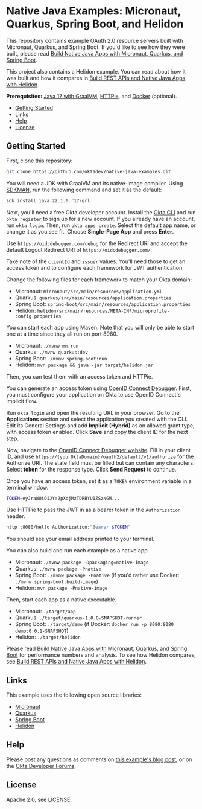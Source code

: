 # Native Java Examples: Micronaut, Quarkus, Spring Boot, and Helidon

This repository contains example OAuth 2.0 resource servers built with Micronaut, Quarkus, and Spring Boot. If you'd like to see how they were built, please read [Build Native Java Apps with Micronaut, Quarkus, and Spring Boot][blog].

This project also contains a Helidon example. You can read about how it was built and how it compares in [Build REST APIs and Native Java Apps with Helidon][blog-helidon].

**Prerequisites:** [Java 17 with GraalVM](https://sdkman.io/), [HTTPie](https://httpie.io/), and [Docker](https://docs.docker.com/engine/install/) (optional).

* [Getting Started](#getting-started)
* [Links](#links)
* [Help](#help)
* [License](#license)

## Getting Started

First, clone this repository:

```bash
git clone https://github.com/oktadev/native-java-examples.git
```

You will need a JDK with GraalVM and its native-image compiler. Using [SDKMAN](https://sdkman.io), run the following command and set it as the default:

```bash
sdk install java 22.1.0.r17-grl
```

Next, you'll need a free Okta developer account. Install the [Okta CLI](https://cli.okta.com/) and run `okta register` to sign up for a new account. If you already have an account, run `okta login`. Then, run `okta apps create`. Select the default app name, or change it as you see fit. Choose **Single-Page App** and press **Enter**.

Use `https://oidcdebugger.com/debug` for the Redirect URI and accept the default Logout Redirect URI of `https://oidcdebugger.com/`.

Take note of the `clientId` and `issuer` values. You'll need those to get an access token and to configure each framework for JWT authentication.

Change the following files for each framework to match your Okta domain:

- Micronaut: `micronaut/src/main/resources/application.yml`
- Quarkus: `quarkus/src/main/resources/application.properties`
- Spring Boot: `spring-boot/src/main/resources/application.properties`
- Helidon: `helidon/src/main/resources/META-INF/microprofile-config.properties`

You can start each app using Maven. Note that you will only be able to start one at a time since they all run on port 8080.

- Micronaut: `./mvnw mn:run`
- Quarkus: `./mvnw quarkus:dev`
- Spring Boot: `./mvnw spring-boot:run`
- Helidon: `mvn package && java -jar target/helidon.jar`

Then, you can test them with an access token and HTTPie.

You can generate an access token using [OpenID Connect Debugger](https://oidcdebugger.com/). First, you must configure your application on Okta to use OpenID Connect's implicit flow.

Run `okta login` and open the resulting URL in your browser. Go to the **Applications** section and select the application you created with the CLI. Edit its General Settings and add **Implicit (Hybrid)** as an allowed grant type, with access token enabled. Click **Save** and copy the client ID for the next step.

Now, navigate to the [OpenID Connect Debugger website](https://oidcdebugger.com/). Fill in your client ID, and use `https://{yourOktaDomain}/oauth2/default/v1/authorize` for the Authorize URI. The state field must be filled but can contain any characters. Select **token** for the response type. Click **Send Request** to continue.

Once you have an access token, set it as a `TOKEN` environment variable in a terminal window.

```bash
TOKEN=eyJraWQiOiJYa2pXdjMzTDRBYU1ZSzNGM...
```

Use HTTPie to pass the JWT in as a bearer token in the `Authorization` header.

```bash
http :8080/hello Authorization:"Bearer $TOKEN"
```

You should see your email address printed to your terminal.

You can also build and run each example as a native app.

- Micronaut: `./mvnw package -Dpackaging=native-image`
- Quarkus: `./mvnw package -Pnative`
- Spring Boot: `./mvnw package -Pnative` (if you'd rather use Docker: `./mvnw spring-boot:build-image`)
- Helidon: `mvn package -Pnative-image`

Then, start each app as a native executable.

- Micronaut: `./target/app`
- Quarkus: `./target/quarkus-1.0.0-SNAPSHOT-runner`
- Spring Boot:  `./target/demo` (if Docker: `docker run -p 8080:8080 demo:0.0.1-SNAPSHOT`)
- Helidon: `./target/helidon`

Please read [Build Native Java Apps with Micronaut, Quarkus, and Spring Boot][blog] for performance numbers and analysis. To see how Helidon compares, see [Build REST APIs and Native Java Apps with Helidon][blog-helidon].

## Links

This example uses the following open source libraries:

* [Micronaut](https://micronaut.io)
* [Quarkus](https://quarkus.io)
* [Spring Boot](https://spring.io/projects/spring-boot)
* [Helidon](https://helidon.io)

## Help

Please post any questions as comments on [this example's blog post][blog], or on the [Okta Developer Forums](https://devforum.okta.com/).

## License

Apache 2.0, see [LICENSE](LICENSE).

[blog]: https://developer.okta.com/blog/2021/06/18/native-java-framework-comparison
[blog-helidon]: https://developer.okta.com/blog/2022/01/06/native-java-helidon
